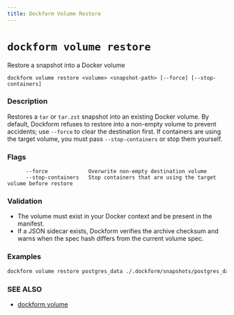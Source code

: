 ```yaml
---
title: Dockform Volume Restore
---
```


# `dockform volume restore`

Restore a snapshot into a Docker volume

```
dockform volume restore <volume> <snapshot-path> [--force] [--stop-containers]
```

### Description

Restores a `tar` or `tar.zst` snapshot into an existing Docker volume. By default, Dockform refuses to restore into a non-empty volume to prevent accidents; use `--force` to clear the destination first. If containers are using the target volume, you must pass `--stop-containers` or stop them yourself.

### Flags

```
      --force             Overwrite non-empty destination volume
      --stop-containers   Stop containers that are using the target volume before restore
```

### Validation

- The volume must exist in your Docker context and be present in the manifest.
- If a JSON sidecar exists, Dockform verifies the archive checksum and warns when the spec hash differs from the current volume spec.

### Examples

```bash
dockform volume restore postgres_data ./.dockform/snapshots/postgres_data/2025-09-20T17-42-05Z__spec-5e3bf4a1.tar.zst --force --stop-containers
```

### SEE ALSO

* [dockform volume](/cli/dockform_volume)



